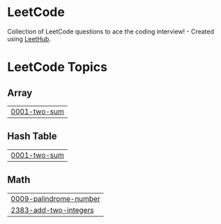 # LeetCode
Collection of LeetCode questions to ace the coding interview! - Created using [LeetHub](https://github.com/QasimWani/LeetHub).

<!---LeetCode Topics Start-->
# LeetCode Topics
## Array
|  |
| ------- |
| [0001-two-sum](https://github.com/curlos/LeetCode/tree/master/0001-two-sum) |
## Hash Table
|  |
| ------- |
| [0001-two-sum](https://github.com/curlos/LeetCode/tree/master/0001-two-sum) |
## Math
|  |
| ------- |
| [0009-palindrome-number](https://github.com/curlos/LeetCode/tree/master/0009-palindrome-number) |
| [2383-add-two-integers](https://github.com/curlos/LeetCode/tree/master/2383-add-two-integers) |
<!---LeetCode Topics End-->